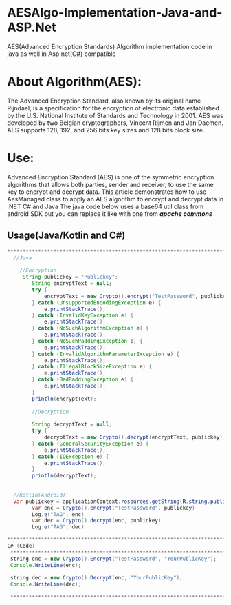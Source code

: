 # AESAlgo-Implementation-Java-and-ASP.Net
AES(Advanced Encryption Standards) Algorithm implementation code in java as well in Asp.net(C#) compatible

# About Algorithm(AES):
The Advanced Encryption Standard, also known by its original name Rijndael, is a specification for the encryption of electronic data established by the U.S. National Institute of Standards and Technology in 2001.
AES was developed by two Belgian cryptographers, Vincent Rijmen and Jan Daemen. AES supports 128, 192, and 256 bits key sizes and 128 bits block size.
# Use:
Advanced Encryption Standard (AES) is one of the symmetric encryption algorithms that allows both parties, sender and receiver, to use the same key to encrypt and decrypt data.
This article demonstrates how to use AesManaged class to apply  an AES algorithm to encrypt and decrypt data in .NET C# and Java
The java code below uses a base64 util class from android SDK but you can replace it like with one from ***apache commons***

## Usage(Java/Kotlin and C#)

```java
************************************************************************
  //Java
  
    //Encryption
     String publickey = "Publickey";
        String encryptText = null;
        try {
            encryptText = new Crypto().encrypt("TestPassword", publickey);
        } catch (UnsupportedEncodingException e) {
            e.printStackTrace();
        } catch (InvalidKeyException e) {
            e.printStackTrace();
        } catch (NoSuchAlgorithmException e) {
            e.printStackTrace();
        } catch (NoSuchPaddingException e) {
            e.printStackTrace();
        } catch (InvalidAlgorithmParameterException e) {
            e.printStackTrace();
        } catch (IllegalBlockSizeException e) {
            e.printStackTrace();
        } catch (BadPaddingException e) {
            e.printStackTrace();
        }
        println(encryptText);
        
        //Decryption
        
        String decryptText = null;
        try {
            decryptText = new Crypto().decrypt(encryptText, publickey);
        } catch (GeneralSecurityException e) {
            e.printStackTrace();
        } catch (IOException e) {
            e.printStackTrace();
        }
        println(decryptText);
  
  
  //Kotlin(Android)
  var publickey = applicationContext.resources.getString(R.string.public_key)
        var enc = Crypto().encrypt("TestPassword", publickey)
        Log.e("TAG", enc)
        var dec = Crypto().decrypt(enc, publickey)
        Log.e("TAG", dec)

************************************************************************
C# (Code)
 ***********************************************************************
 string enc = new Crypto().Encrypt("TestPassword", "YourPublicKey");
 Console.WriteLine(enc);
            
 string dec = new Crypto().Decrypt(enc, "YourPublicKey");
 Console.WriteLine(dec);
            
 ************************************************************************




